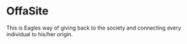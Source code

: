 # OffaSite
This is Eagles way of giving back to the society and connecting every individual to his/her origin.
